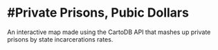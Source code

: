 #Private Prisons, Pubic Dollars
===============

An interactive map made using the CartoDB API that mashes up private prisons by state incarcerations rates.
